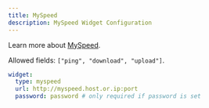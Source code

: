 ```yaml
---
title: MySpeed
description: MySpeed Widget Configuration
---
```


Learn more about [MySpeed](https://myspeed.dev/).

Allowed fields: `["ping", "download", "upload"]`.

```yaml
widget:
  type: myspeed
  url: http://myspeed.host.or.ip:port
  password: password # only required if password is set
```
